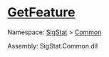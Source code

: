 # [GetFeature](./Signature-100663438.md)

Namespace: [SigStat]() > [Common](./../README.md)

Assembly: SigStat.Common.dll

